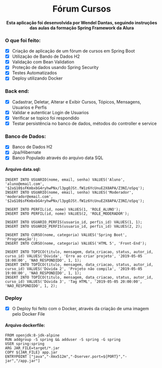<h1 align="center" id="topo">Fórum Cursos</h1>

<h4 align="center" id="topo"> Esta aplicação foi desenvolvida por Wendel Dantas, seguindo instruções das aulas da formação Spring Framework da Alura</br></h4>

<h3 id:"Atividades"> O que foi feito:</h3>

- [X] Criação de aplicação de um fórum de cursos em Spring Boot
- [X] Utilização de Bando de Dados H2
- [X] Validação com Bean Validation
- [X] Proteção de dados usando Spring Security
- [X] Testes Automatizados
- [X] Deploy utilizando Docker

<h3 id:"Caract"> Back end:</h3>

- [X] Cadastrar, Deletar, Alterar e Exibir Cursos, Tópicos, Mensagens, Usuarios e Perfis
- [X] Validar e autenticar Login de Usuarios
- [X] Verificar se topico foi respondido
- [X] Testar persistência no banco de dados, métodos do controller e service

<h3 id:"BD"> Banco de Dados:</h3>

- [X] Banco de Dados H2
- [X] Jpa/Hibernate
- [X] Banco Populado através do arquivo data SQL

<h4 id:"sql"> Arquivo data.sql:</h4>

```
INSERT INTO USUARIO(nome, email, senha) VALUES('Aluno', 'aluno@email.com', '$2a$10$sFKmbxbG4ryhwPNx/l3pgOJSt.fW1z6YcUnuE2X8APA/Z3NI/oSpq');
INSERT INTO USUARIO(nome, email, senha) VALUES('Moderador', 'moderador@email.com', '$2a$10$sFKmbxbG4ryhwPNx/l3pgOJSt.fW1z6YcUnuE2X8APA/Z3NI/oSpq');

INSERT INTO PERFIL(id, nome) VALUES(1, 'ROLE_ALUNO');
INSERT INTO PERFIL(id, nome) VALUES(2, 'ROLE_MODERADOR');

INSERT INTO USUARIO_PERFIS(usuario_id, perfis_id) VALUES(1, 1);
INSERT INTO USUARIO_PERFIS(usuario_id, perfis_id) VALUES(2, 2);

INSERT INTO CURSO(nome, categoria) VALUES('Spring Boot', 'Programação');
INSERT INTO CURSO(nome, categoria) VALUES('HTML 5', 'Front-End');

INSERT INTO TOPICO(titulo, mensagem, data_criacao, status, autor_id, curso_id) VALUES('Dúvida', 'Erro ao criar projeto', '2019-05-05 18:00:00', 'NAO_RESPONDIDO', 1, 1);
INSERT INTO TOPICO(titulo, mensagem, data_criacao, status, autor_id, curso_id) VALUES('Dúvida 2', 'Projeto não compila', '2019-05-05 19:00:00', 'NAO_RESPONDIDO', 1, 1);
INSERT INTO TOPICO(titulo, mensagem, data_criacao, status, autor_id, curso_id) VALUES('Dúvida 3', 'Tag HTML', '2019-05-05 20:00:00', 'NAO_RESPONDIDO', 1, 2);

```
<h3 id:"Deploy">Deploy</h3>

- [X] O Deploy foi feito com o Docker, através da criação de uma imagem pelo Docker File

<h4 id:"dk"> Arquivo dockerfile:</h4>

```
FROM openjdk:8-jdk-alpine
RUN addgroup -S spring && adduser -S spring -G spring
USER spring:spring
ARG JAR_FILE=target/*.jar
COPY ${JAR_FILE} app.jar
ENTRYPOINT ["java","-Xmx512m","-Dserver.port=${PORT}","-jar","/app.jar"]
```
